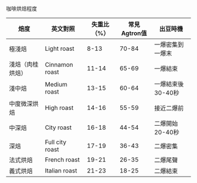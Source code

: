 咖啡烘焙程度

| 焙度  | 英文對照 | 失重比（%） | 常見Agtron值 | 出豆時機 |
| --- | --- | --- | --- |  --- |
| 極淺焙 | Light roast | 8-13 | 70-84 |  一爆密集到一爆末 |
| 淺焙（肉桂烘焙） | Cinnamon roast | 11-14 | 65-69 |  一爆結束 |
| 淺中焙 | Medium roast | 13-15 | 60-64 |  一爆結束後30-40秒 |
| 中度微深烘焙 | High roast | 14-16 | 55-59 |  接近二爆前 |
| 中深焙 | City roast | 16-18 | 44-54 |  二爆開始20-40秒 |
| 深焙  | Full city roast | 17-19 | 36-43 |  二爆密集 |
| 法式烘焙 | French roast | 19-21 | 26-35 |  二爆尾聲 |
| 義式烘焙 | Italian roast | 21-23 | 18-25 |  二爆結束 |

